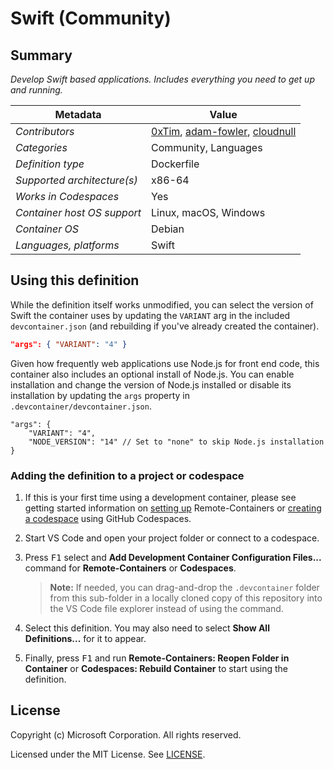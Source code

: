 # Swift (Community)

## Summary

*Develop Swift based applications. Includes everything you need to get up and running.*

| Metadata | Value |  
|----------|-------|
| *Contributors* | [0xTim](https://github.com/0xTim), [adam-fowler](https://github.com/adam-fowler), [cloudnull](https://github.com/cloudnull) |
| *Categories* | Community, Languages |
| *Definition type* | Dockerfile |
| *Supported architecture(s)* | x86-64 |
| *Works in Codespaces* | Yes |
| *Container host OS support* | Linux, macOS, Windows |
| *Container OS* | Debian |
| *Languages, platforms* | Swift |

## Using this definition

While the definition itself works unmodified, you can select the version of Swift the container uses by updating the `VARIANT` arg in the included `devcontainer.json` (and rebuilding if you've already created the container).

```json
"args": { "VARIANT": "4" }
```

Given how frequently web applications use Node.js for front end code, this container also includes an optional install of Node.js. You can enable installation and change the version of Node.js installed or disable its installation by updating the `args` property in `.devcontainer/devcontainer.json`.

```jsonc
"args": {
    "VARIANT": "4",
    "NODE_VERSION": "14" // Set to "none" to skip Node.js installation
}
```

### Adding the definition to a project or codespace

1. If this is your first time using a development container, please see getting started information on [setting up](https://aka.ms/vscode-remote/containers/getting-started) Remote-Containers or [creating a codespace](https://aka.ms/ghcs-open-codespace) using GitHub Codespaces.

2. Start VS Code and open your project folder or connect to a codespace.

3. Press <kbd>F1</kbd> select and **Add Development Container Configuration Files...** command for **Remote-Containers** or **Codespaces**.

   > **Note:** If needed, you can drag-and-drop the `.devcontainer` folder from this sub-folder in a locally cloned copy of this repository into the VS Code file explorer instead of using the command.

4. Select this definition. You may also need to select **Show All Definitions...** for it to appear.

5. Finally, press <kbd>F1</kbd> and run **Remote-Containers: Reopen Folder in Container** or **Codespaces: Rebuild Container** to start using the definition.

## License

Copyright (c) Microsoft Corporation. All rights reserved.

Licensed under the MIT License. See [LICENSE](https://github.com/microsoft/vscode-dev-containers/blob/main/LICENSE).
